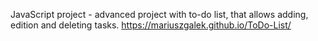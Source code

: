 JavaScript project - advanced project with to-do list, that allows adding, edition and deleting tasks.
https://mariuszgalek.github.io/ToDo-List/
